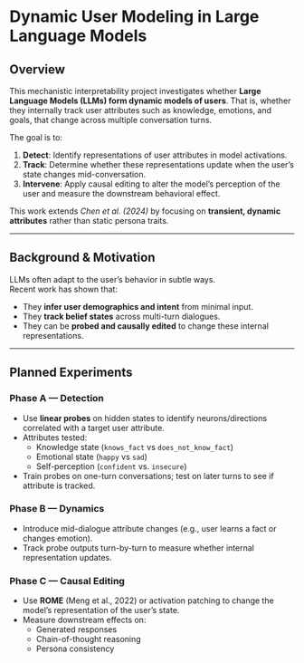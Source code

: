 # Dynamic User Modeling in Large Language Models

## Overview
This mechanistic interpretability project investigates whether **Large Language Models (LLMs) form dynamic models of users**. That is, whether they internally track user attributes such as knowledge, emotions, and goals, that change across multiple conversation turns.

The goal is to:
1. **Detect**: Identify representations of user attributes in model activations.
2. **Track**: Determine whether these representations update when the user’s state changes mid-conversation.
3. **Intervene**: Apply causal editing to alter the model’s perception of the user and measure the downstream behavioral effect.

This work extends *Chen et al. (2024)* by focusing on **transient, dynamic attributes** rather than static persona traits.

---

## Background & Motivation
LLMs often adapt to the user’s behavior in subtle ways.  
Recent work has shown that:
- They **infer user demographics and intent** from minimal input.
- They **track belief states** across multi-turn dialogues.
- They can be **probed and causally edited** to change these internal representations.

---

## Planned Experiments

### **Phase A — Detection**
- Use **linear probes** on hidden states to identify neurons/directions correlated with a target user attribute.
- Attributes tested:
  - Knowledge state (`knows_fact` vs `does_not_know_fact`)
  - Emotional state (`happy` vs `sad`)
  - Self-perception (`confident` vs. `insecure`)
- Train probes on one-turn conversations; test on later turns to see if attribute is tracked.

### **Phase B — Dynamics**
- Introduce mid-dialogue attribute changes (e.g., user learns a fact or changes emotion).
- Track probe outputs turn-by-turn to measure whether internal representation updates.

### **Phase C — Causal Editing**
- Use **ROME** (Meng et al., 2022) or activation patching to change the model’s representation of the user’s state.
- Measure downstream effects on:
  - Generated responses
  - Chain-of-thought reasoning
  - Persona consistency
